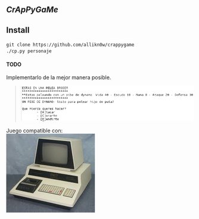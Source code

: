 ## _CrApPyGaMe_

## Install
`git clone https://github.com/allikn0w/crappygame`  
`./cp.py personaje`

#### TODO
Implementarlo de la mejor manera posible.

> ![alt text](https://github.com/allikn0w/crappygame/blob/master/img/fun.png)

Juego compatible con:  
![alt_text](https://raw.githubusercontent.com/allikn0w/crappygame/master/img/crappy.jpeg)  
